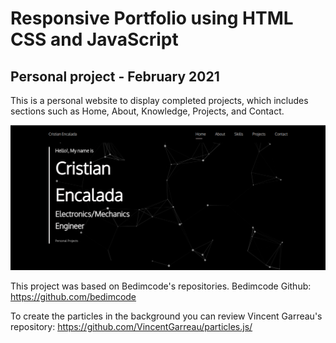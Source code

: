 # Responsive Portfolio using HTML CSS and JavaScript
## Personal project - February 2021

This is a personal website to display completed projects, which includes sections such as Home, About, Knowledge, Projects, and Contact.

![portfolio_preview](/assets/img/portfolio_preview.png)

This project was based on Bedimcode's repositories.
Bedimcode Github: https://github.com/bedimcode

To create the particles in the background you can review Vincent Garreau's repository:
https://github.com/VincentGarreau/particles.js/